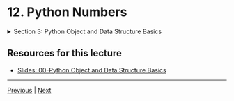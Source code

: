 # 12. Python Numbers

<details>
  <summary> Section 3: Python Object and Data Structure Basics </summary>

  [Codebase: Python Object and Data Structure Basics](../../../codebase/python-camp/00-Python-Object-and-Data-Structure-Basics/)

</details>

## Resources for this lecture

-   [Slides: 00-Python Object and Data Structure Basics](https://docs.google.com/presentation/d/1lMiOnSVp1dbTOOLMXJXqDyUJz5-k7n-rVPgQtMj7wcA/edit#slide=id.g2586a91ea0_0_101)


---
[Previous](./11_Introduction-to-Python-Data-Types.md) | [Next](./13_Numbers-FAQ.md)
